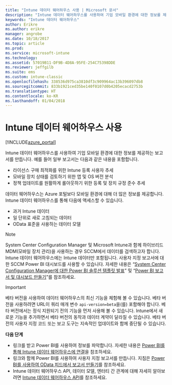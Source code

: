 ```yaml
---
title: "Intune 데이터 웨어하우스 사용 | Microsoft 문서"
description: "Intune 데이터 웨어하우스를 사용하여 기업 모바일 환경에 대한 정보를 제공하는 보고서를 만듭니다."
keywords: "Intune 데이터 웨어하우스"
author: Erikre
ms.author: erikre
manager: angrobe
ms.date: 10/18/2017
ms.topic: article
ms.prod: 
ms.service: microsoft-intune
ms.technology: 
ms.assetid: 57019B11-DF9B-4D8A-95FE-254C75398DDE
ms.reviewer: jeffgilb
ms.suite: ems
ms.custom: intune-classic
ms.openlocfilehash: 338536d975ca3810df3c909964ac13b396097db8
ms.sourcegitcommit: 833b1921ced35be140f0107d0b4205ecacd2753b
ms.translationtype: HT
ms.contentlocale: ko-KR
ms.lasthandoff: 01/04/2018
---
```

# <a name="use-the-intune-data-warehouse"></a>Intune 데이터 웨어하우스 사용

[!INCLUDE[azure_portal](./includes/azure_portal.md)]

Intune 데이터 웨어하우스를 사용하여 기업 모바일 환경에 대한 정보를 제공하는 보고서를 만듭니다. 예를 들어 일부 보고서는 다음과 같은 내용을 포함합니다.
-   라이선스 구매 최적화를 위한 Intune 등록 사용자 추세
-   모바일 장치 상태를 검토하기 위한 앱 및 OS 버전 분석
-   정책 업데이트를 원활하게 롤아웃하기 위한 등록 및 장치 규정 준수 추세

데이터 웨어하우스는 Azure 포털보다 모바일 환경에 대해 더 많은 정보를 제공합니다. Intune 데이터 웨어하우스를 통해 다음에 액세스할 수 있습니다.

  -  과거 Intune 데이터
  -  일 단위로 새로 고침되는 데이터
  -  OData 표준을 사용하는 데이터 모델

> [!Note]
> System Center Configuration Manager 및 Microsoft Intune과 함께 하이브리드 MDM(모바일 장치 관리)을 사용하는 경우 SCCM에서 데이터를 검색하고자 합니다. Intune 데이터 웨어하우스에는 Intune 데이터만 포함됩니다. 사용자 지정 보고서에 대한 SCCM Power BI 대시보드를 사용할 수 있습니다. 자세한 내용은 “[System Center Configuration Manager에 대한 Power BI 솔루션 템플릿 발표]( https://powerbi.microsoft.com/blog/sccm-solution-template)” 및 “[Power BI 보고서 및 대시보드 만들기](https://docs.microsoft.com/dynamics365/unified-operations/dev-itpro/analytics/create-powerbi-report-dashboard)”를 참조하세요.


> [!Important]  
> 베타 버전을 사용하여 데이터 웨어하우스의 최신 기능을 체험해 볼 수 있습니다. 베타 버전을 사용하려면 URL이 쿼리 매개 변수 `api-version=beta`을(를) 포함해야 합니다. 베타 버전에서는 정식 지원되기 전의 기능을 먼저 사용해 볼 수 있습니다. Intune에서 새로운 기능을 추가하면서 베타 버전의 동작과 데이터 계약이 달라질 수 있습니다. 베타 버전의 사용자 지정 코드 또는 보고 도구는 지속적인 업데이트와 함께 중단될 수 있습니다.

**다음 단계**

- 링크를 받고 Power BI를 사용하여 정보를 파악합니다. 자세한 내용은 [Power BI를 통해 Intune 데이터 웨어하우스에 연결](reports-proc-get-a-link-powerbi.md)을 참조하세요.
- 링크와 함께 Power BI를 사용하여 사용자 지정 보고서를 만듭니다. 지침은 [Power BI를 사용하여 OData 피드에서 보고서 만들기](reports-proc-create-with-odata.md)를 참조하세요.
- Intune 데이터 웨어하우스 API, 데이터 모델, 엔터티 간 관계에 대해 자세히 알아보려면<!-- , and an example of creating a custom client to retrieve data,--> [Intune 데이터 웨어하우스 API](reports-nav-intune-data-warehouse.md)를 참조하세요.